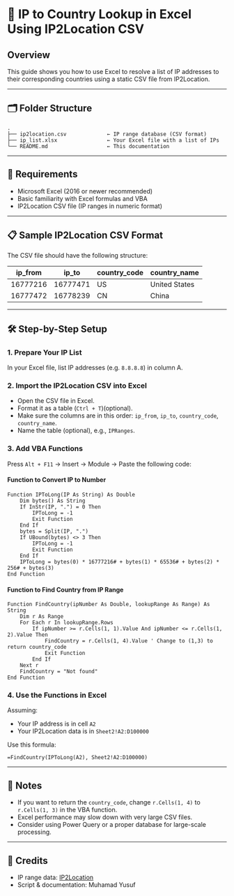 # 📄 IP to Country Lookup in Excel Using IP2Location CSV

## Overview

This guide shows you how to use Excel to resolve a list of IP addresses to their corresponding countries using a static CSV file from IP2Location.

---

## 🗂️ Folder Structure

```
.
├── ip2location.csv             ← IP range database (CSV format)
├── ip_list.xlsx                ← Your Excel file with a list of IPs
└── README.md                   ← This documentation
```

---

## 📌 Requirements

- Microsoft Excel (2016 or newer recommended)
- Basic familiarity with Excel formulas and VBA
- IP2Location CSV file (IP ranges in numeric format)

---

## 📋 Sample IP2Location CSV Format

The CSV file should have the following structure:

| ip_from  | ip_to    | country_code | country_name  |
| -------- | -------- | ------------ | ------------- |
| 16777216 | 16777471 | US           | United States |
| 16777472 | 16778239 | CN           | China         |

---

## 🛠️ Step-by-Step Setup

### 1. Prepare Your IP List

In your Excel file, list IP addresses (e.g. `8.8.8.8`) in column A.

### 2. Import the IP2Location CSV into Excel

- Open the CSV file in Excel.
- Format it as a table (`Ctrl + T`)(optional).
- Make sure the columns are in this order: `ip_from`, `ip_to`, `country_code`, `country_name`.
- Name the table (optional), e.g., `IPRanges`.

### 3. Add VBA Functions

Press `Alt + F11` → Insert → Module → Paste the following code:

#### Function to Convert IP to Number

```vba
Function IPToLong(IP As String) As Double
    Dim bytes() As String
    If InStr(IP, ".") = 0 Then
        IPToLong = -1
        Exit Function
    End If
    bytes = Split(IP, ".")
    If UBound(bytes) <> 3 Then
        IPToLong = -1
        Exit Function
    End If
    IPToLong = bytes(0) * 16777216# + bytes(1) * 65536# + bytes(2) * 256# + bytes(3)
End Function
```

#### Function to Find Country from IP Range

```vba
Function FindCountry(ipNumber As Double, lookupRange As Range) As String
    Dim r As Range
    For Each r In lookupRange.Rows
        If ipNumber >= r.Cells(1, 1).Value And ipNumber <= r.Cells(1, 2).Value Then
            FindCountry = r.Cells(1, 4).Value ' Change to (1,3) to return country_code
            Exit Function
        End If
    Next r
    FindCountry = "Not found"
End Function
```

### 4. Use the Functions in Excel

Assuming:

- Your IP address is in cell `A2`
- Your IP2Location data is in `Sheet2!A2:D100000`

Use this formula:

```excel
=FindCountry(IPToLong(A2), Sheet2!A2:D100000)
```

---

## 📎 Notes

- If you want to return the `country_code`, change `r.Cells(1, 4)` to `r.Cells(1, 3)` in the VBA function.
- Excel performance may slow down with very large CSV files.
- Consider using Power Query or a proper database for large-scale processing.

---

## 🙌 Credits

- IP range data: [IP2Location](https://www.ip2location.com/)
- Script & documentation: Muhamad Yusuf
